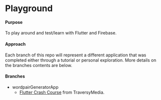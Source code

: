 # Playground
#### Purpose 
To play around and test/learn with Flutter and Firebase.
#### Approach
Each branch of this repo will represent a different application that was completed either through a tutorial or personal exploration. More details on the branches contents are below.
#### Branches
- wordpairGeneratorApp
   - [Flutter Crash Course](https://www.youtube.com/watch?v=1gDhl4leEzA) from TraversyMedia.
